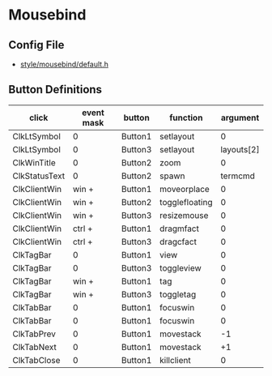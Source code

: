 

# Mousebind


## Config File

* [style/mousebind/default.h](https://github.com/samwhelp/oridwm/blob/main/asset/src/oridwm/style/mousebind/default.h)


## Button Definitions
| click         | event mask |  button    |  function     | argument      |
| ------------- | ---------- | ---------- | ------------- | ------------- |
| ClkLtSymbol   |   0        |  Button1   | setlayout     | 0             |
| ClkLtSymbol   |   0        |  Button3   | setlayout     | layouts[2]    |
| ClkWinTitle   |   0        |  Button2   | zoom          | 0             |
| ClkStatusText |   0        |  Button2   | spawn         | termcmd       |
| ClkClientWin  |   win +    |  Button1   | moveorplace   | 0             |
| ClkClientWin  |   win +    |  Button2   | togglefloating| 0             |
| ClkClientWin  |   win +    |  Button3   | resizemouse   | 0             |
| ClkClientWin  |  ctrl +    |  Button1   | dragmfact     | 0             |
| ClkClientWin  |  ctrl +    |  Button3   | dragcfact     | 0             |
| ClkTagBar     |  0         |  Button1   | view          | 0             |
| ClkTagBar     |  0         |  Button3   | toggleview    | 0             |
| ClkTagBar     |  win +     |  Button1   | tag           | 0             |
| ClkTagBar     |  win +     |  Button3   | toggletag     | 0             |
| ClkTabBar     |  0         |  Button1   | focuswin      | 0             |
| ClkTabBar     |  0         |  Button1   | focuswin      | 0             |
| ClkTabPrev    |  0         |  Button1   | movestack     |-1             |
| ClkTabNext    |  0         |  Button1   | movestack     |+1             |
| ClkTabClose   |  0         |  Button1   | killclient    | 0             |
